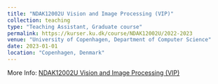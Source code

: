 ```yaml
---
title: "NDAK12002U Vision and Image Processing (VIP)"
collection: teaching
type: "Teaching Assistant, Graduate course"
permalink: https://kurser.ku.dk/course/NDAK12002U/2022-2023
venue: "University of Copenhagen, Department of Computer Science"
date: 2023-01-01
location: "Copenhagen, Denmark"
---
```


More Info: [NDAK12002U Vision and Image Processing (VIP)](https://kurser.ku.dk/course/ndak12002u)